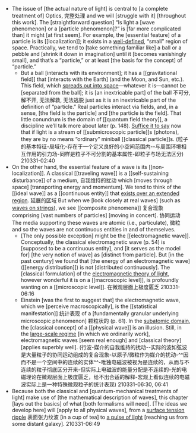 - The issue of [the actual nature of light] is central to [a complete treatment of] Optics, 完整处理 and we will [struggle with it] [throughout this work]. The [straightforward question] “Is light a [wave phenomenon] or a [particle phenomenon]?” is [far more complicated than] it might [at first seem]. For example, the [essential feature] of a particle is its [[localization]]; it exists in a [well-defined](((_ypOsExd2))), “small” region of space. Practically, we tend to [take something familiar like] a ball or a pebble and [shrink it down in imagination] until it [becomes vanishingly small], and that’s a “particle,” or at least [the basis for the concept] of “particle.” 
    - But a ball [interacts with its environment]; it has a [[gravitational field]] that [interacts with the Earth] (and the Moon, and Sun, etc.). This field, which [spreads out into space](((aBIZxAxoS)))—whatever it is—cannot be [separated from the ball]; it is [an inextricable part] of the ball 不可分, 解不开, 无法解救, 无法逃脱 just as it is an inextricable part of the definition of “particle.” Real particles interact via fields, and, in a sense, [the field is the particle] and [the particle is the field]. That little conundrum is the domain of [[quantum field theory]], a discipline we’ll talk more about later (p. 148). [Suffice it to say](((9ZM8jcLez))) now that if light is a stream of [[submicroscopic particle]]s (photons), they are by no means “ordinary” miniball [[classical particle]]s.
(粒子的基本特征-局域化-存在于一个定义良好的小空间范围内--与周围环境相互作用的引力场-同样是粒子不可分割的基本属性-即粒子与场无法区分)
210331-02:40
- On the other hand, the essential feature of a wave is its [[non-localization]]. A classical [[traveling wave]] is a [[self-sustaining disturbance]] of a medium, 自我维持的扰动 which [moves through space] [transporting energy and momentum]. We tend to think of the [[ideal wave]] as a [[continuous entity]] that [exists over an extended region](((rGBFOBSu0))). 延展的区域 But when we [look closely at real waves] (such as [waves on strings](((R90V_Iiy9)))), we see [[composite phenomena]] 复合现象 comprising [vast numbers of particles] [moving in concert]. 协同运动 The media supporting these waves are atomic (i.e., particulate), 微粒 and so the waves are not continuous entities in and of themselves. 
    - [The only possible exception] might be the [[electromagnetic wave]]. Conceptually, the classical electromagnetic wave (p. 54) is [supposed to be a continuous entity], and [it serves as the model for] [the very notion of wave] as [distinct from particle]. But [in the past century] we found that [the energy of an electromagnetic wave]([[energy distribution]]) is not [distributed continuously]. The [classical formulation] of the [electromagnetic theory of light](((XRcCATRtm))), however wonderful it is on a [[macroscopic level]], is profoundly wanting on a [[microscopic level]]. 在微观层面上极度匮乏 
210331-06:16
    - Einstein [was the first to suggest that] the electromagnetic wave, which we [perceive macroscopically], is the [[statistical manifestation]] 统计表现 of a [fundamentally granular underlying microscopic phenomenon] 颗粒状的 (p. 61). In the [subatomic domain](((ZYsxlpgsh))), the [classical concept] of a [[physical wave]] is an illusion. Still, in the [large-scale regime](((OePksWN-e))) [in which we ordinarily work], electromagnetic waves [seem real enough] and [classical theory] [applies superbly well].
(行波-媒介的自我维持的扰动--实际的波如弦波是大量粒子的协同运动组成的复合现象-以原子/微粒作为媒介的扰动-^^因而不是一个空间中的连续的实体^^-唯独电磁波被视为是连续的，从而与不连续的粒子彻底区分开来-但实际上电磁波的能量分配是不连续的-光的电磁理论在微观层面上极度匮乏，给不出合适的解释-宏观上看似连续的电磁波实际上是一种特殊微观粒子的统计表现)
210331-06:30, 06:41
- Because both the classical and [quantum-mechanical treatments of light] make use of [the mathematical description of waves], this chapter [lays out the basics] of what [both formalisms will need]. [The ideas we develop here] will [apply to all physical waves], from a [surface tension ripple](((tJrCh72sT))) 表面张力纹波 [in a cup of tea] to [a pulse of light](((uRj-3sh8q))) [reaching us from some distant galaxy].
210331-06:49
